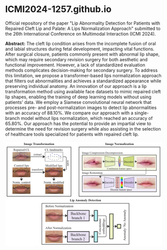 # ICMI2024-1257.github.io
Official repository of the paper "Lip Abnormality Detection for Patients with Repaired Cleft Lip and Palate: A Lips Normalization Approach" submitted to the 26th International Conference on Multimodal Interaction (ICMI 2024).

<p class="lead"> <b>Abstract:</b> The cleft lip condition arises from the incomplete fusion of oral and labial structures during fetal development, impacting vital functions. After surgical closure, patients commonly present with abnormal lip shape, which may require secondary revision surgery for both aesthetic and functional improvement. However, a lack of standardized evaluation methods complicates decision-making for secondary surgery. To address this limitation, we propose a transformer-based lips normalization approach that filters out abnormalities and achieves a standardized appearance while preserving individual anatomy. An innovation of our approach is a lip transformation method using available face datasets to mimic repaired cleft lip shapes, enabling the training of deep learning models without using patients' data. We employ a Siamese convolutional neural network that processes pre- and post-normalization images to detect lip abnormalities with an accuracy of 88.10%. We compare our approach with a single-branch model without lips normalization, which reached an accuracy of 65.80%. Our approach has the potential to provide an impartial view to determine the need for revision surgery while also assisting in the selection of healthcare tools specialized for patients with repaired cleft lip.</p>

![Visual Abstract](ICMI_visual_abstract.jpg)
